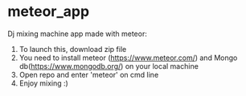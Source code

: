 # meteor_app
Dj mixing machine app made with meteor: <br/>
1) To launch this, download zip file <br/>
2) You need to install meteor (https://www.meteor.com/) and Mongo db(https://www.mongodb.org/) on your local machine <br/>
3) Open repo and enter 'meteor' on cmd line <br/>
4) Enjoy mixing :) </br>

